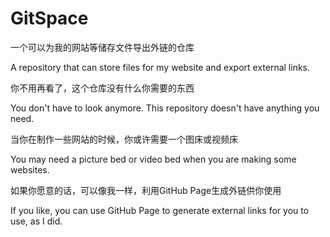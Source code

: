 # GitSpace
一个可以为我的网站等储存文件导出外链的仓库

A repository that can store files for my website and export external links.

你不用再看了，这个仓库没有什么你需要的东西

You don't have to look anymore. This repository doesn't have anything you need.

当你在制作一些网站的时候，你或许需要一个图床或视频床

You may need a picture bed or video bed when you are making some websites.

如果你愿意的话，可以像我一样，利用GitHub Page生成外链供你使用

If you like, you can use GitHub Page to generate external links for you to use, as I did.
